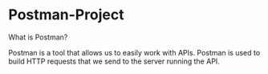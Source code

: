 # Postman-Project

What is Postman?

Postman is a tool that allows us to easily work with APIs.
Postman is used to build HTTP requests that we send to the server running the API.
